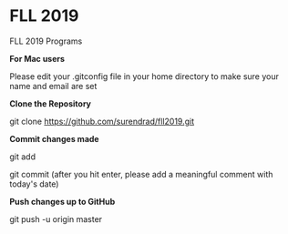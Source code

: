 # FLL 2019

FLL 2019 Programs

<b>For Mac users</b>

Please edit your .gitconfig file in your home directory to make sure your name and email are set

<b>Clone the Repository</b>

git clone https://github.com/surendrad/fll2019.git

<b>Commit changes made</b>

git add <file name of file changed>

git commit (after you hit enter, please add a meaningful comment with today's date)

<b>Push changes up to GitHub</b>

git push -u origin master


